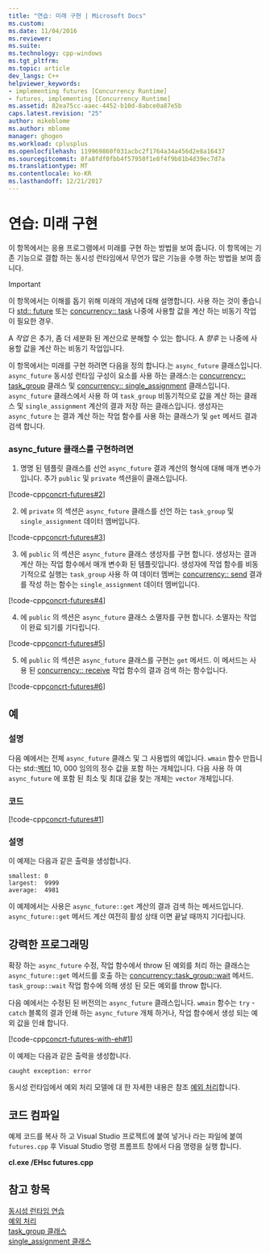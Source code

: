 ```yaml
---
title: "연습: 미래 구현 | Microsoft Docs"
ms.custom: 
ms.date: 11/04/2016
ms.reviewer: 
ms.suite: 
ms.technology: cpp-windows
ms.tgt_pltfrm: 
ms.topic: article
dev_langs: C++
helpviewer_keywords:
- implementing futures [Concurrency Runtime]
- futures, implementing [Concurrency Runtime]
ms.assetid: 82ea75cc-aaec-4452-b10d-8abce0a87e5b
caps.latest.revision: "25"
author: mikeblome
ms.author: mblome
manager: ghogen
ms.workload: cplusplus
ms.openlocfilehash: 119969860f031acbc2f1764a34a456d2e8a16437
ms.sourcegitcommit: 8fa8fdf0fbb4f57950f1e8f4f9b81b4d39ec7d7a
ms.translationtype: MT
ms.contentlocale: ko-KR
ms.lasthandoff: 12/21/2017
---
```

# <a name="walkthrough-implementing-futures"></a>연습: 미래 구현
이 항목에서는 응용 프로그램에서 미래를 구현 하는 방법을 보여 줍니다. 이 항목에는 기존 기능으로 결합 하는 동시성 런타임에서 무언가 많은 기능을 수행 하는 방법을 보여 줍니다.  
  
> [!IMPORTANT]
>  이 항목에서는 이해를 돕기 위해 미래의 개념에 대해 설명합니다. 사용 하는 것이 좋습니다 [std:: future](../../standard-library/future-class.md) 또는 [concurrency:: task](../../parallel/concrt/reference/task-class.md) 나중에 사용할 값을 계산 하는 비동기 작업이 필요한 경우.  
  
 A *작업* 은 추가, 좀 더 세분화 된 계산으로 분해할 수 있는 합니다. A *향후* 는 나중에 사용할 값을 계산 하는 비동기 작업입니다.  
  
 이 항목에서는 미래를 구현 하려면 다음을 정의 합니다.는 `async_future` 클래스입니다. `async_future` 동시성 런타임 구성이 요소를 사용 하는 클래스:는 [concurrency:: task_group](reference/task-group-class.md) 클래스 및 [concurrency:: single_assignment](../../parallel/concrt/reference/single-assignment-class.md) 클래스입니다. `async_future` 클래스에서 사용 하 여 `task_group` 비동기적으로 값을 계산 하는 클래스 및 `single_assignment` 계산의 결과 저장 하는 클래스입니다. 생성자는 `async_future` 는 결과 계산 하는 작업 함수를 사용 하는 클래스가 및 `get` 메서드 결과 검색 합니다.  
  
### <a name="to-implement-the-asyncfuture-class"></a>async_future 클래스를 구현하려면  
  
1.  명명 된 템플릿 클래스를 선언 `async_future` 결과 계산의 형식에 대해 매개 변수가입니다. 추가 `public` 및 `private` 섹션을이 클래스입니다.  
  
 [!code-cpp[concrt-futures#2](../../parallel/concrt/codesnippet/cpp/walkthrough-implementing-futures_1.cpp)]  
  
2.  에 `private` 의 섹션은 `async_future` 클래스를 선언 하는 `task_group` 및 `single_assignment` 데이터 멤버입니다.  
  
 [!code-cpp[concrt-futures#3](../../parallel/concrt/codesnippet/cpp/walkthrough-implementing-futures_2.cpp)]  
  

3.  에 `public` 의 섹션은 `async_future` 클래스 생성자를 구현 합니다. 생성자는 결과 계산 하는 작업 함수에서 매개 변수화 된 템플릿입니다. 생성자에 작업 함수를 비동기적으로 실행는 `task_group` 사용 하 여 데이터 멤버는 [concurrency:: send](reference/concurrency-namespace-functions.md#send) 결과를 작성 하는 함수는 `single_assignment` 데이터 멤버입니다.  
  
 [!code-cpp[concrt-futures#4](../../parallel/concrt/codesnippet/cpp/walkthrough-implementing-futures_3.cpp)]  
  
4.  에 `public` 의 섹션은 `async_future` 클래스 소멸자를 구현 합니다. 소멸자는 작업이 완료 되기를 기다립니다.  
  
 [!code-cpp[concrt-futures#5](../../parallel/concrt/codesnippet/cpp/walkthrough-implementing-futures_4.cpp)]  
  

5.  에 `public` 의 섹션은 `async_future` 클래스를 구현는 `get` 메서드. 이 메서드는 사용 된 [concurrency:: receive](reference/concurrency-namespace-functions.md#receive) 작업 함수의 결과 검색 하는 함수입니다.  

  
 [!code-cpp[concrt-futures#6](../../parallel/concrt/codesnippet/cpp/walkthrough-implementing-futures_5.cpp)]  
  
## <a name="example"></a>예  
  
### <a name="description"></a>설명  
 다음 예에서는 전체 `async_future` 클래스 및 그 사용법의 예입니다. `wmain` 함수 만듭니다는 std::[벡터](../../standard-library/vector-class.md) 10, 000 임의의 정수 값을 포함 하는 개체입니다. 다음 사용 하 여 `async_future` 에 포함 된 최소 및 최대 값을 찾는 개체는 `vector` 개체입니다.  
  
### <a name="code"></a>코드  
 [!code-cpp[concrt-futures#1](../../parallel/concrt/codesnippet/cpp/walkthrough-implementing-futures_6.cpp)]  
  
### <a name="comments"></a>설명  
 이 예제는 다음과 같은 출력을 생성합니다.  
  
```Output  
smallest: 0  
largest:  9999  
average:  4981  
```  
  
 이 예제에서는 사용은 `async_future::get` 계산의 결과 검색 하는 메서드입니다. `async_future::get` 메서드 계산 여전히 활성 상태 이면 끝날 때까지 기다립니다.  
  
## <a name="robust-programming"></a>강력한 프로그래밍  


 확장 하는 `async_future` 수정, 작업 함수에서 throw 된 예외를 처리 하는 클래스는 `async_future::get` 메서드를 호출 하는 [concurrency::task_group::wait](reference/task-group-class.md#wait) 메서드. `task_group::wait` 작업 함수에 의해 생성 된 모든 예외를 throw 합니다.  


  
 다음 예에서는 수정된 된 버전의는 `async_future` 클래스입니다. `wmain` 함수는 `try` - `catch` 블록의 결과 인쇄 하는 `async_future` 개체 하거나, 작업 함수에서 생성 되는 예외 값을 인쇄 합니다.  
  
 [!code-cpp[concrt-futures-with-eh#1](../../parallel/concrt/codesnippet/cpp/walkthrough-implementing-futures_7.cpp)]  
  
 이 예제는 다음과 같은 출력을 생성합니다.  
  
```Output  
caught exception: error  
```  
  
 동시성 런타임에서 예외 처리 모델에 대 한 자세한 내용은 참조 [예외 처리](../../parallel/concrt/exception-handling-in-the-concurrency-runtime.md)합니다.  
  
## <a name="compiling-the-code"></a>코드 컴파일  
 예제 코드를 복사 하 고 Visual Studio 프로젝트에 붙여 넣거나 라는 파일에 붙여 `futures.cpp` 후 Visual Studio 명령 프롬프트 창에서 다음 명령을 실행 합니다.  
  
 **cl.exe /EHsc futures.cpp**  
  
## <a name="see-also"></a>참고 항목  
 [동시성 런타임 연습](../../parallel/concrt/concurrency-runtime-walkthroughs.md)   
 [예외 처리](../../parallel/concrt/exception-handling-in-the-concurrency-runtime.md)   
 [task_group 클래스](reference/task-group-class.md)   
 [single_assignment 클래스](../../parallel/concrt/reference/single-assignment-class.md)
